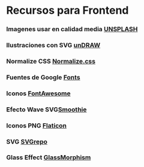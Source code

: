 # Recursos para Frontend
### Imagenes usar en calidad media [UNSPLASH](https://unsplash.com/es)

### Ilustraciones con SVG  [unDRAW](https://undraw.co/illustrations)

### Normalize CSS  [Normalize.css](https://necolas.github.io/normalize.css/)

### Fuentes de Google [Fonts](https://fonts.google.com/)

### Iconos [FontAwesome](https://fontawesome.com/)

### Efecto Wave SVG[Smoothie](https://smooth.ie/blogs/news/svg-wavey-transitions-between-sections)

### Iconos PNG [Flaticon](https://www.flaticon.com/)

### SVG [SVGrepo](https://www.svgrepo.com/)

### Glass Effect [GlassMorphism](https://hype4.academy/tools/glassmorphism-generator)


